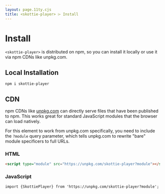 ```yaml
---
layout: page.11ty.cjs
title: <skottie-player> ⌲ Install
---
```


# Install

`<skottie-player>` is distributed on npm, so you can install it locally or use it via npm CDNs like unpkg.com.

## Local Installation

```bash
npm i skottie-player
```

## CDN

npm CDNs like [unpkg.com]() can directly serve files that have been published to npm. This works great for standard JavaScript modules that the browser can load natively.

For this element to work from unpkg.com specifically, you need to include the `?module` query parameter, which tells unpkg.com to rewrite "bare" module specificers to full URLs.

### HTML
```html
<script type="module" src="https://unpkg.com/skottie-player?module"></script>
```

### JavaScript
```html
import {SkottiePlayer} from 'https://unpkg.com/skottie-player?module';
```
